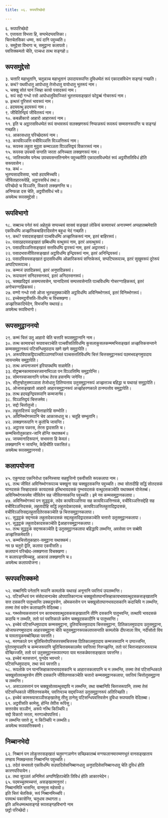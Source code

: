 ```yaml
---
title: ०६. रूपपरिच्छेदो

---
```

६. रूपपरिच्छेदो  
१. एत्तावता विभत्ता हि, सप्पभेदप्पवत्तिका।  
चित्तचेतसिका धम्मा, रूपं दानि पवुच्चति॥  
२. समुद्देसा विभागा च, समुट्ठाना कलापतो।  
पवत्तिक्कमतो चेति, पञ्चधा तत्थ सङ्गहो॥  


## रूपसमुद्देसो

३. चत्तारि महाभूतानि, चतुन्नञ्च महाभूतानं उपादायरूपन्ति दुविधम्पेतं रूपं एकादसविधेन सङ्गहं गच्छति।  
४. कथं? पथवीधातु आपोधातु तेजोधातु वायोधातु भूतरूपं नाम।  
५. चक्खु सोतं घानं जिव्हा कायो पसादरूपं नाम।  
६. रूपं सद्दो गन्धो रसो आपोधातुविवज्जितं भूतत्तयसङ्खातं फोट्ठब्बं गोचररूपं नाम।  
७. इत्थत्तं पुरिसत्तं भावरूपं नाम।  
८. हदयवत्थु हदयरूपं नाम।  
९. जीवितिन्द्रियं जीवितरूपं नाम।  
१०. कबळीकारो आहारो आहाररूपं नाम।  
११. इति च अट्ठारसविधम्पेतं रूपं सभावरूपं सलक्खणरूपं निप्फन्नरूपं रूपरूपं सम्मसनरूपन्ति च सङ्गहं गच्छति।  
१२. आकासधातु परिच्छेदरूपं नाम।  
१३. कायविञ्ञत्ति वचीविञ्ञत्ति विञ्ञत्तिरूपं नाम।  
१४. रूपस्स लहुता मुदुता कम्मञ्ञता विञ्ञत्तिद्वयं विकाररूपं नाम।  
१५. रूपस्स उपचयो सन्तति जरता अनिच्चता लक्खणरूपं नाम।  
१६. जातिरूपमेव पनेत्थ उपचयसन्ततिनामेन पवुच्चतीति एकादसविधम्पेतं रूपं अट्ठवीसतिविधं होति सरूपवसेन।  
१७. कथं –  
भूतप्पसादविसया, भावो हदयमिच्चपि।  
जीविताहाररूपेहि, अट्ठारसविधं तथा॥  
परिच्छेदो च विञ्ञत्ति, विकारो लक्खणन्ति च।  
अनिप्फन्ना दस चेति, अट्ठवीसविधं भवे॥  
अयमेत्थ रूपसमुद्देसो।  


## रूपविभागो

१८. सब्बञ्च पनेतं रूपं अहेतुकं सप्पच्चयं सासवं सङ्खतं लोकियं कामावचरं अनारम्मणं अप्पहातब्बमेवाति एकविधम्पि अज्झत्तिकबाहिरादिवसेन बहुधा भेदं गच्छति।  
१९. कथं? पसादसङ्खातं पञ्चविधम्पि अज्झत्तिकरूपं नाम, इतरं बाहिररूपं।  
२०. पसादहदयसङ्खातं छब्बिधम्पि वत्थुरूपं नाम, इतरं अवत्थुरूपं।  
२१. पसादविञ्ञत्तिसङ्खातं सत्तविधम्पि द्वाररूपं नाम, इतरं अद्वाररूपं।  
२२. पसादभावजीवितसङ्खातं अट्ठविधम्पि इन्द्रियरूपं नाम, इतरं अनिन्द्रियरूपं।  
२३. पसादविसयसङ्खातं द्वादसविधम्पि ओळारिकरूपं सन्तिकेरूपं, सप्पटिघरूपञ्च, इतरं सुखुमरूपं दूरेरूपं अप्पटिघरूपञ्च।  
२४. कम्मजं उपादिन्नरूपं, इतरं अनुपादिन्नरूपं।  
२५. रूपायतनं सनिदस्सनरूपं, इतरं अनिदस्सनरूपं।  
२६. चक्खादिद्वयं असम्पत्तवसेन, घानादित्तयं सम्पत्तवसेनाति पञ्चविधम्पि गोचरग्गाहिकरूपं, इतरं अगोचरग्गाहिकरूपं।  
२७. वण्णो गन्धो रसो ओजा भूतचतुक्कञ्चेति अट्ठविधम्पि अविनिब्भोगरूपं, इतरं विनिब्भोगरूपं।  
२८. इच्चेवमट्ठवीसति-विधम्पि च विचक्खणा।  
अज्झत्तिकादिभेदेन, विभजन्ति यथारहं॥  
अयमेत्थ रूपविभागो।  


## रूपसमुट्ठाननयो

२९. कम्मं चित्तं उतु आहारो चेति चत्तारि रूपसमुट्ठानानि नाम।  
३०. तत्थ कामावचरं रूपावचरञ्चेति पञ्चवीसतिविधम्पि कुसलाकुसलकम्ममभिसङ्खतं अज्झत्तिकसन्ताने कम्मसमुट्ठानरूपं पटिसन्धिमुपादाय खणे खणे समुट्ठापेति।  
३१. अरूपविपाकद्विपञ्चविञ्ञाणवज्जितं पञ्चसत्ततिविधम्पि चित्तं चित्तसमुट्ठानरूपं पठमभवङ्गमुपादाय जायन्तमेव समुट्ठापेति।  
३२. तत्थ अप्पनाजवनं इरियापथम्पि सन्नामेति।  
३३. वोट्ठब्बनकामावचरजवनाभिञ्ञा पन विञ्ञत्तिम्पि समुट्ठापेन्ति।  
३४. सोमनस्सजवनानि पनेत्थ तेरस हसनम्पि जनेन्ति।  
३५. सीतुण्होतुसमञ्ञाता तेजोधातु ठितिप्पत्ताव उतुसमुट्ठानरूपं अज्झत्तञ्च बहिद्धा च यथारहं समुट्ठापेति।  
३६. ओजासङ्खातो आहारो आहारसमुट्ठानरूपं अज्झोहरणकाले ठानप्पत्तोव समुट्ठापेति।  
३७. तत्थ हदयइन्द्रियरूपानि कम्मजानेव।  
३८. विञ्ञत्तिद्वयं चित्तजमेव।  
३९. सद्दो चित्तोतुजो।  
४०. लहुतादित्तयं उतुचित्ताहारेहि सम्भोति।  
४१. अविनिब्भोगरूपानि चेव आकासधातु च। चतूहि सम्भूतानि।  
४२. लक्खणरूपानि न कुतोचि जायन्ति।  
४३. अट्ठारस पन्नरस, तेरस द्वादसाति च।  
कम्मचित्तोतुकाहार-जानि होन्ति यथाक्कमं॥  
४४. जायमानादिरूपानं, सभावत्ता हि केवलं।  
लक्खणानि न जायन्ति, केहिचीति पकासितं॥  
अयमेत्थ रूपसमुट्ठाननयो।  


## कलापयोजना

४५. एकुप्पादा एकनिरोधा एकनिस्सया सहवुत्तिनो एकवीसति रूपकलापा नाम।  
४६. तत्थ जीवितं अविनिब्भोगरूपञ्च चक्खुना सह चक्खुदसकन्ति पवुच्चति। तथा सोतादीहि सद्धिं सोतदसकं घानदसकं जिव्हादसकं कायदसकं इत्थिभावदसकं पुम्भावदसकं वत्थुदसकञ्चेति यथाक्कमं योजेतब्बं। अविनिब्भोगरूपमेव जीवितेन सह जीवितनवकन्ति पवुच्चति। इमे नव कम्मसमुट्ठानकलापा।  
४७. अविनिब्भोगरूपं पन सुद्धट्ठकं, तदेव कायविञ्ञत्तिया सह कायविञ्ञत्तिनवकं, वचीविञ्ञत्तिसद्देहि सह वचीविञ्ञत्तिदसकं, लहुतादीहि सद्धिं लहुतादेकादसकं, कायविञ्ञत्तिलहुतादिद्वादसकं, वचीविञ्ञत्तिसद्दलहुतादितेरसकञ्चेति छ चित्तसमुट्ठानकलापा।  
४८. सुद्धट्ठकं सद्दनवकं लहुतादेकादसकं सद्दलहुतादिद्वादसकञ्चेति चत्तारो उतुसमुट्ठानकलापा।  
४९. सुद्धट्ठकं लहुतादेकादसकञ्चेति द्वेआहारसमुट्ठानकलापा।  
५०. तत्थ सुद्धट्ठकं सद्दनवकञ्चेति द्वे उतुसमुट्ठानकलापा बहिद्धापि लब्भन्ति, अवसेसा पन सब्बेपि अज्झत्तिकमेवाति।  
५१. कम्मचित्तोतुकाहार-समुट्ठाना यथाक्कमं।  
नव छ चतुरो द्वेति, कलापा एकवीसति॥  
कलापानं परिच्छेद-लक्खणत्ता विचक्खणा।  
न कलापङ्गमिच्चाहु, आकासं लक्खणानि च॥  
अयमेत्थ कलापयोजना।  


## रूपपवत्तिक्कमो

५२. सब्बानिपि पनेतानि रूपानि कामलोके यथारहं अनूनानि पवत्तियं उपलब्भन्ति।  
५३. पटिसन्धियं पन संसेदजानञ्चेव ओपपातिकानञ्च चक्खुसोतघानजिव्हाकायभाववत्थुदसकसङ्खातानि सत्त दसकानि पातुभवन्ति उक्कट्ठवसेन, ओमकवसेन पन चक्खुसोतघानभावदसकानि कदाचिपि न लब्भन्ति, तस्मा तेसं वसेन कलापहानि वेदितब्बा।  
५४. गब्भसेय्यकसत्तानं पन कायभाववत्थुदसकसङ्खातानि तीणि दसकानि पातुभवन्ति, तत्थापि भावदसकं कदाचि न लब्भति, ततो परं पवत्तिकाले कमेन चक्खुदसकादीनि च पातुभवन्ति।  
५५. इच्चेवं पटिसन्धिमुपादाय कम्मसमुट्ठाना, दुतियचित्तमुपादाय चित्तसमुट्ठाना, ठितिकालमुपादाय उतुसमुट्ठाना, ओजाफरणमुपादाय आहारसमुट्ठाना चेति चतुसमुट्ठानरूपकलापसन्तति कामलोके दीपजाला विय, नदीसोतो विय च यावतायुकमब्बोच्छिन्ना पवत्तति।  
५६. मरणकाले पन चुतिचित्तोपरिसत्तरसमचित्तस्स ठितिकालमुपादाय कम्मजरूपानि न उप्पज्जन्ति, पुरेतरमुप्पन्नानि च कम्मजरूपानि चुतिचित्तसमकालमेव पवत्तित्वा निरुज्झन्ति, ततो परं चित्तजाहारजरूपञ्च वोच्छिज्जति, ततो परं उतुसमुट्ठानरूपपरम्परा याव मतकळेवरसङ्खाता पवत्तन्ति।  
५७. इच्चेवं मतसत्तानं, पुनदेव भवन्तरे।  
पटिसन्धिमुपादाय, तथा रूपं पवत्तति॥  
५८. रूपलोके पन घानजिव्हाकायभावदसकानि च आहारजकलापानि च न लब्भन्ति, तस्मा तेसं पटिसन्धिकाले चक्खुसोतवत्थुवसेन तीणि दसकानि जीवितनवकञ्चेति चत्तारो कम्मसमुट्ठानकलापा, पवत्तियं चित्तोतुसमुट्ठाना च लब्भन्ति।  
५९. असञ्ञसत्तानं पन चक्खुसोतवत्थुसद्दापि न लब्भन्ति, तथा सब्बानिपि चित्तजरूपानि, तस्मा तेसं पटिसन्धिकाले जीवितनवकमेव, पवत्तियञ्च सद्दवज्जितं उतुसमुट्ठानरूपं अतिरिच्छति।  
६०. इच्चेवं कामरूपासञ्ञीसङ्खातेसु तीसु ठानेसु पटिसन्धिपवत्तिवसेन दुविधा रूपप्पवत्ति वेदितब्बा।  
६१. अट्ठवीसति कामेसु, होन्ति तेवीस रूपिसु।  
सत्तरसेव सञ्ञीनं, अरूपे नत्थि किञ्चिपि॥  
सद्दो विकारो जरता, मरणञ्चोपपत्तियं।  
न लब्भन्ति पवत्ते तु, न किञ्चिपि न लब्भति॥  
अयमेत्थ रूपपवत्तिक्कमो।  


## निब्बानभेदो

६२. निब्बानं पन लोकुत्तरसङ्खातं चतुमग्गञाणेन सच्छिकातब्बं मग्गफलानमारम्मणभूतं वानसङ्खाताय तण्हाय निक्खन्तत्ता निब्बानन्ति पवुच्चति।  
६३. तदेतं सभावतो एकविधम्पि सउपादिसेसनिब्बानधातु अनुपादिसेसनिब्बानधातु चेति दुविधं होति कारणपरियायेन।  
६४. तथा सुञ्ञतं अनिमित्तं अप्पणिहितञ्चेति तिविधं होति आकारभेदेन।  
६५. पदमच्चुतमच्चन्तं, असङ्खतमनुत्तरं।  
निब्बानमिति भासन्ति, वानमुत्ता महेसयो॥  
इति चित्तं चेतसिकं, रूपं निब्बानमिच्चपि।  
परमत्थं पकासेन्ति, चतुधाव तथागता॥  
इति अभिधम्मत्थसङ्गहे रूपसङ्गहविभागो नाम  
छट्ठो परिच्छेदो।  